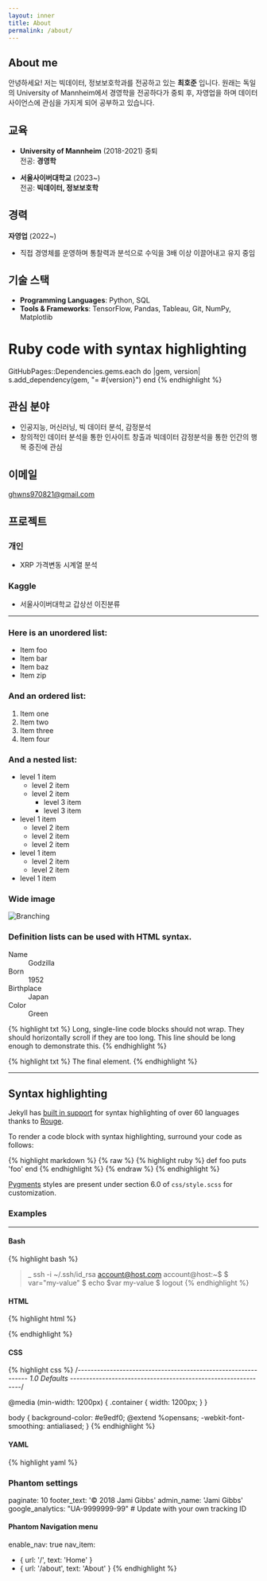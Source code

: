 ```yaml
---
layout: inner
title: About
permalink: /about/
---
```

## About me
안녕하세요! 저는 빅데이터, 정보보호학과를 전공하고 있는 **최호준** 입니다.
원래는 독일의 University of Mannheim에서 경영학을 전공하다가 중퇴 후, 자영업을 하며 데이터사이언스에 관심을 가지게 되어 공부하고 있습니다.

## 교육
- **University of Mannheim** (2018-2021) 중퇴  
  전공: **경영학**

- **서울사이버대학교** (2023~)  
  전공: **빅데이터, 정보보호학**


## 경력
**자영업** (2022~)
- 직접 경영체를 운영하며 통찰력과 분석으로 수익을 3배 이상 이끌어내고 유지 중임

## 기술 스택
- **Programming Languages**: Python, SQL
- **Tools & Frameworks**: TensorFlow, Pandas, Tableau, Git, NumPy, Matplotlib
# Ruby code with syntax highlighting
GitHubPages::Dependencies.gems.each do |gem, version|
  s.add_dependency(gem, "= #{version}")
end
{% endhighlight %}

## 관심 분야
- 인공지능, 머신러닝, 빅 데이터 분석, 감정분석
- 창의적인 데이터 분석을 통한 인사이트 창출과 빅데이터 감정분석을 통한 인간의 행복 증진에 관심

## 이메일
[ghwns970821@gmail.com](mailto:ghwns970821@gmail.com)

## 프로젝트
### 개인
- XRP 가격변동 시계열 분석
### Kaggle
- 서울사이버대학교 갑상선 이진분류

---

### Here is an unordered list:

*   Item foo
*   Item bar
*   Item baz
*   Item zip

### And an ordered list:

1.  Item one
1.  Item two
1.  Item three
1.  Item four

### And a nested list:

- level 1 item
  - level 2 item
  - level 2 item
    - level 3 item
    - level 3 item
- level 1 item
  - level 2 item
  - level 2 item
  - level 2 item
- level 1 item
  - level 2 item
  - level 2 item
- level 1 item

### Wide image

![Branching](https://guides.github.com/activities/hello-world/branching.png)

### Definition lists can be used with HTML syntax.

<dl>
<dt>Name</dt>
<dd>Godzilla</dd>
<dt>Born</dt>
<dd>1952</dd>
<dt>Birthplace</dt>
<dd>Japan</dd>
<dt>Color</dt>
<dd>Green</dd>
</dl>

{% highlight txt %}
Long, single-line code blocks should not wrap. They should horizontally scroll if they are too long. This line should be long enough to demonstrate this.
{% endhighlight %}

{% highlight txt %}
The final element.
{% endhighlight %}

---

## Syntax highlighting

Jekyll has [built in support](https://jekyllrb.com/docs/templates/#code-snippet-highlighting) for syntax highlighting of over 60 languages thanks to [Rouge](http://rouge.jneen.net/).

To render a code block with syntax highlighting, surround your code as follows:

{% highlight markdown %}
{% raw %}
{% highlight ruby %}
def foo
  puts 'foo'
end
{% endhighlight %}
{% endraw %}
{% endhighlight %}

[Pygments](http://pygments.org/) styles are present under section 6.0 of `css/style.scss` for customization.

### Examples

---

#### Bash

{% highlight bash %}
>_ ssh -i ~/.ssh/id_rsa account@host.com
account@host:~$
$ var="my-value"
$ echo $var
my-value
$ logout
{% endhighlight %}

#### HTML

{% highlight html %}
<!DOCTYPE html>
<html>
 <head>
   <meta charset="UTF-8">
   <title>title</title>
 </head>
 <body>

 </body>
</html>
{% endhighlight %}

#### CSS

{% highlight css %}
/*--------------------------------------------------------------
	1.0 Defaults
--------------------------------------------------------------*/

@media (min-width: 1200px) {
  .container {
    width: 1200px;
  }
}

body {
  background-color: #e9edf0;
  @extend %opensans;
  -webkit-font-smoothing: antialiased;
}
{% endhighlight %}

#### YAML

{% highlight yaml %}
### Phantom settings
paginate: 10
footer_text: '© 2018 Jami Gibbs'
admin_name: 'Jami Gibbs'
google_analytics: "UA-9999999-99" # Update with your own tracking ID

#### Phantom Navigation menu
enable_nav: true
nav_item:
  - { url: '/', text: 'Home' }
  - { url: '/about', text: 'About' }
{% endhighlight %}

